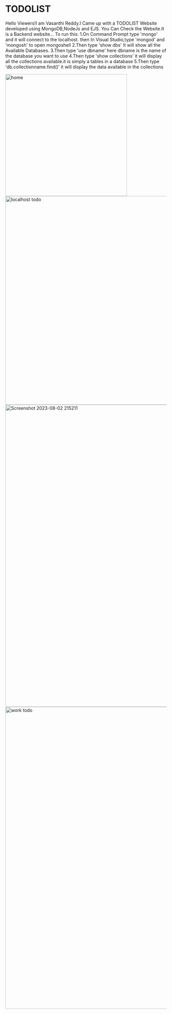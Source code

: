 # TODOLIST
Hello Viewers!I am Vasanthi Reddy.I Came up with a TODOLIST Website developed using MongoDB,NodeJs and EJS.
You Can Check the Website.It is a Backend website...
To run this:
1.On Command Prompt type 'mongo' and it will connect to the localhost.
then In Visual Studio,type 'mongod' and 'mongosh' to  open mongoshell
2.Then type 'show dbs'
It will show all the Available Databases.
3.Then type 'use dbname'
here dbname is the name of the database you want to use
4.Then type 'show collections'
it will display all the collections available.it is simply a tables in a database
5.Then type 'db.collectionname.find()'
it will display the data available in the collections


<img width="380" alt="home" src="https://github.com/Mamidivasanthi/TODOLIST/assets/100899755/b78cc0cb-5d81-49ea-8a2d-cdf923cd2f34">
<img width="650" alt="localhost todo" src="https://github.com/Mamidivasanthi/TODOLIST/assets/100899755/57c01781-be4a-4d8a-b3a9-b7f79e8068ac">
<img width="941" alt="Screenshot 2023-08-02 215211" src="https://github.com/Mamidivasanthi/TODOLIST/assets/100899755/bceb376d-ea0d-4035-a496-006b6a26c647">
<img width="941" alt="work todo" src="https://github.com/Mamidivasanthi/TODOLIST/assets/100899755/7630ff6d-1380-4524-bf92-a029c335fe61">

